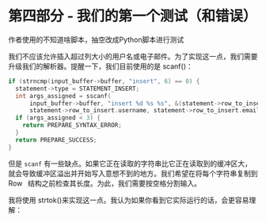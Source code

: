 # 第四部分 - 我们的第一个测试（和错误）

作者使用的不知道啥脚本，抽空改成Python脚本进行测试





我们不应该允许插入超过列大小的用户名或电子邮件。为了实现这一点，我们需要升级我们的解析器。提醒一下，我们目前使用的是 scanf()：

```c
if (strncmp(input_buffer->buffer, "insert", 6) == 0) {
  statement->type = STATEMENT_INSERT;
  int args_assigned = sscanf(
      input_buffer->buffer, "insert %d %s %s", &(statement->row_to_insert.id),
      statement->row_to_insert.username, statement->row_to_insert.email);
  if (args_assigned < 3) {
    return PREPARE_SYNTAX_ERROR;
  }
  return PREPARE_SUCCESS;
}
```

但是 `scanf` 有一些缺点。如果它正在读取的字符串比它正在读取到的缓冲区大，就会导致缓冲区溢出并开始写入意想不到的地方。我们希望在将每个字符串复制到 ` `Row` ` 结构之前检查其长度。为此，我们需要按空格分割输入。

我将使用 strtok()来实现这一点。我认为如果你看到它实际运行的话，会更容易理解：